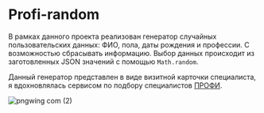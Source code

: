 # Profi-random

В рамках данного проекта реализован генератор случайных пользовательских данных: ФИО, пола, даты рождения и профессии. С возможностью сбрасывать информацию. 
Выбор данных происходит из заготовленных JSON значений с помощью `Math.random`.

Данный генератор представлен в виде визитной карточки специалиста, я вдохновлялась сервисом по подбору специалистов [ПРОФИ](https://profi.ru/). 

![pngwing com (2)](https://github.com/zzzVSchulzzz/profi-random/assets/135040463/d0842d40-642c-40e5-aaae-a17cd541fef3)


